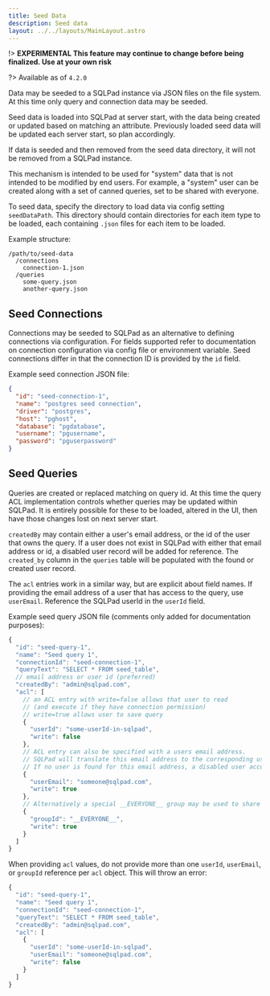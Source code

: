 ```yaml
---
title: Seed Data
description: Seed data
layout: ../../layouts/MainLayout.astro
---
```


!> **EXPERIMENTAL This feature may continue to change before being finalized. Use at your own risk**

?> Available as of `4.2.0`

Data may be seeded to a SQLPad instance via JSON files on the file system. At this time only query and connection data may be seeded.

Seed data is loaded into SQLPad at server start, with the data being created or updated based on matching an attribute. Previously loaded seed data will be updated each server start, so plan accordingly.

If data is seeded and then removed from the seed data directory, it will not be removed from a SQLPad instance.

This mechanism is intended to be used for "system" data that is not intended to be modified by end users. For example, a "system" user can be created along with a set of canned queries, set to be shared with everyone.

To seed data, specify the directory to load data via config setting `seedDataPath`. This directory should contain directories for each item type to be loaded, each containing `.json` files for each item to be loaded.

Example structure:

```
/path/to/seed-data
  /connections
    connection-1.json
  /queries
    some-query.json
    another-query.json
```

## Seed Connections

Connections may be seeded to SQLPad as an alternative to defining connections via configuration. For fields supported refer to documentation on connection configuration via config file or environment variable. Seed connections differ in that the connection ID is provided by the `id` field.

Example seed connection JSON file:

```json
{
  "id": "seed-connection-1",
  "name": "postgres seed connection",
  "driver": "postgres",
  "host": "pghost",
  "database": "pgdatabase",
  "username": "pgusername",
  "password": "pguserpassword"
}
```

## Seed Queries

Queries are created or replaced matching on query id. At this time the query ACL implementation controls whether queries may be updated within SQLPad. It is entirely possible for these to be loaded, altered in the UI, then have those changes lost on next server start.

`createdBy` may contain either a user's email address, or the id of the user that owns the query. If a user does not exist in SQLPad with either that email address or id, a disabled user record will be added for reference. The `created_by` column in the `queries` table will be populated with the found or created user record.

The `acl` entries work in a similar way, but are explicit about field names. If providing the email address of a user that has access to the query, use `userEmail`. Reference the SQLPad userId in the `userId` field.

Example seed query JSON file (comments only added for documentation purposes):

```js
{
  "id": "seed-query-1",
  "name": "Seed query 1",
  "connectionId": "seed-connection-1",
  "queryText": "SELECT * FROM seed_table",
  // email address or user id (preferred)
  "createdBy": "admin@sqlpad.com",
  "acl": [
    // an ACL entry with write=false allows that user to read
    // (and execute if they have connection permission)
    // write=true allows user to save query
    {
      "userId": "some-userId-in-sqlpad",
      "write": false
    },
    // ACL entry can also be specified with a users email address.
    // SQLPad will translate this email address to the corresponding userId stored in SQLPad
    // If no user is found for this email address, a disabled user account will be added
    {
      "userEmail": "someone@sqlpad.com",
      "write": true
    },
    // Alternatively a special __EVERYONE__ group may be used to share the query with all SQLPad users
    {
      "groupId": "__EVERYONE__",
      "write": true
    }
  ]
}
```

When providing `acl` values, do not provide more than one `userId`, `userEmail`, or `groupId` reference per `acl` object. This will throw an error:

```js
{
  "id": "seed-query-1",
  "name": "Seed query 1",
  "connectionId": "seed-connection-1",
  "queryText": "SELECT * FROM seed_table",
  "createdBy": "admin@sqlpad.com",
  "acl": [
    {
      "userId": "some-userId-in-sqlpad",
      "userEmail": "someone@sqlpad.com",
      "write": false
    }
  ]
}
```
